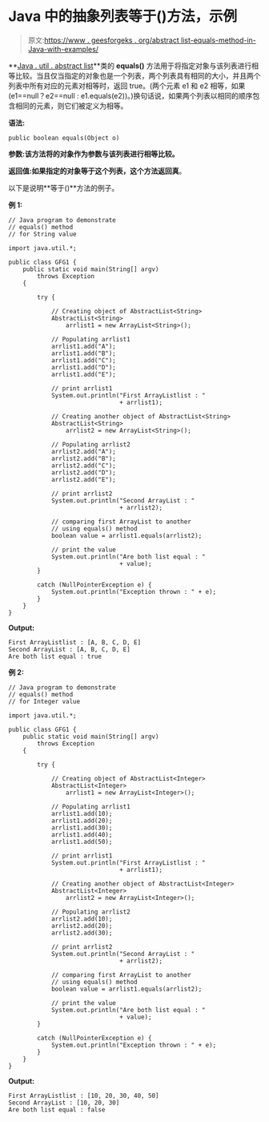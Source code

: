 # Java 中的抽象列表等于()方法，示例

> 原文:[https://www . geesforgeks . org/abstract list-equals-method-in-Java-with-examples/](https://www.geeksforgeeks.org/abstractlist-equals-method-in-java-with-examples/)

**[Java . util . abstract list](https://www.geeksforgeeks.org/abstractlist-in-java-with-examples/)**类的 **equals()** 方法用于将指定对象与该列表进行相等比较。当且仅当指定的对象也是一个列表，两个列表具有相同的大小，并且两个列表中所有对应的元素对相等时，返回 true。(两个元素 e1 和 e2 相等，如果(e1==null？e2==null : e1.equals(e2))。)换句话说，如果两个列表以相同的顺序包含相同的元素，则它们被定义为相等。

**语法:**

```
public boolean equals(Object o)
```

**参数:**该方法将的**对象作为参数与该列表进行相等比较。**

**返回值:**如果指定的对象等于这个列表，这个方法返回**真**。

以下是说明**等于()**方法的例子。

**例 1:**

```
// Java program to demonstrate
// equals() method
// for String value

import java.util.*;

public class GFG1 {
    public static void main(String[] argv)
        throws Exception
    {

        try {

            // Creating object of AbstractList<String>
            AbstractList<String>
                arrlist1 = new ArrayList<String>();

            // Populating arrlist1
            arrlist1.add("A");
            arrlist1.add("B");
            arrlist1.add("C");
            arrlist1.add("D");
            arrlist1.add("E");

            // print arrlist1
            System.out.println("First ArrayListlist : "
                               + arrlist1);

            // Creating another object of AbstractList<String>
            AbstractList<String>
                arrlist2 = new ArrayList<String>();

            // Populating arrlist2
            arrlist2.add("A");
            arrlist2.add("B");
            arrlist2.add("C");
            arrlist2.add("D");
            arrlist2.add("E");

            // print arrlist2
            System.out.println("Second ArrayList : "
                               + arrlist2);

            // comparing first ArrayList to another
            // using equals() method
            boolean value = arrlist1.equals(arrlist2);

            // print the value
            System.out.println("Are both list equal : "
                               + value);
        }

        catch (NullPointerException e) {
            System.out.println("Exception thrown : " + e);
        }
    }
}
```

**Output:**

```
First ArrayListlist : [A, B, C, D, E]
Second ArrayList : [A, B, C, D, E]
Are both list equal : true

```

**例 2:**

```
// Java program to demonstrate
// equals() method
// for Integer value

import java.util.*;

public class GFG1 {
    public static void main(String[] argv)
        throws Exception
    {

        try {

            // Creating object of AbstractList<Integer>
            AbstractList<Integer>
                arrlist1 = new ArrayList<Integer>();

            // Populating arrlist1
            arrlist1.add(10);
            arrlist1.add(20);
            arrlist1.add(30);
            arrlist1.add(40);
            arrlist1.add(50);

            // print arrlist1
            System.out.println("First ArrayListlist : "
                               + arrlist1);

            // Creating another object of AbstractList<Integer>
            AbstractList<Integer>
                arrlist2 = new ArrayList<Integer>();

            // Populating arrlist2
            arrlist2.add(10);
            arrlist2.add(20);
            arrlist2.add(30);

            // print arrlist2
            System.out.println("Second ArrayList : "
                               + arrlist2);

            // comparing first ArrayList to another
            // using equals() method
            boolean value = arrlist1.equals(arrlist2);

            // print the value
            System.out.println("Are both list equal : "
                               + value);
        }

        catch (NullPointerException e) {
            System.out.println("Exception thrown : " + e);
        }
    }
}
```

**Output:**

```
First ArrayListlist : [10, 20, 30, 40, 50]
Second ArrayList : [10, 20, 30]
Are both list equal : false

```